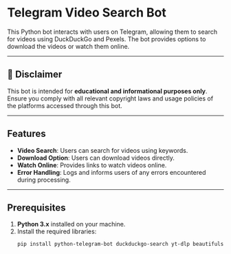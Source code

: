 # Telegram Video Search Bot

This Python bot interacts with users on Telegram, allowing them to search for videos using DuckDuckGo and Pexels. The bot provides options to download the videos or watch them online.

---

## 🚨 Disclaimer

This bot is intended for **educational and informational purposes only**. Ensure you comply with all relevant copyright laws and usage policies of the platforms accessed through this bot.

---

## Features

- **Video Search**: Users can search for videos using keywords.
- **Download Option**: Users can download videos directly.
- **Watch Online**: Provides links to watch videos online.
- **Error Handling**: Logs and informs users of any errors encountered during processing.

---

## Prerequisites

1. **Python 3.x** installed on your machine.
2. Install the required libraries:
   ```bash
   pip install python-telegram-bot duckduckgo-search yt-dlp beautifulsoup4 python-dotenv requests
